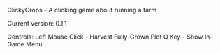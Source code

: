 ClickyCrops - A clicking game about running a farm

Current version: 0.1.1

Controls:
Left Mouse Click - Harvest Fully-Grown Plot
Q Key - Show In-Game Menu

